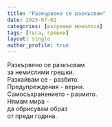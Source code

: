 ```yaml
---
title: "Разкървено се разкъсвам"
date: 2025-07-02
categories: [вътрешни монолози]
tags: [тъга, грешки]
layout: single
author_profile: true
---
```


Разкървено се разкъсвам <br/>
за немислими грешки.<br/>
Разкайвам се - разбито.<br/>
Предупреждения - верни.<br/>
Самосъхранението - размито.<br/>
Нямам мира -<br/>
да обрисувам образ<br/>
от преди година. <br/>
